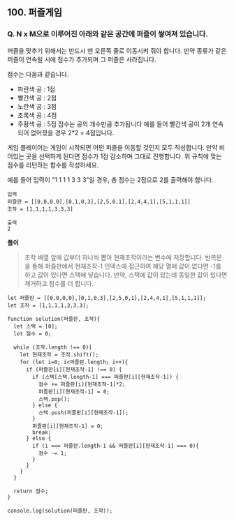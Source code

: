 ## 100. 퍼즐게임

### Q. N x M으로 이루어진 아래와 같은 공간에 퍼즐이 쌓여져 있습니다.

퍼즐을 맞추기 위해서는 반드시 맨 오른쪽 줄로 이동시켜 줘야 합니다.
만약 종류가 같은 퍼즐이 연속될 시에 점수가 추가되며 그 퍼즐은 사라집니다.

점수는 다음과 같습니다.

- 파란색 공 : 1점
- 빨간색 공 : 2점
- 노란색 공 : 3점
- 초록색 공 : 4점
- 주황색 공 : 5점
  점수는 공의 개수만큼 추가됩니다
  예를 들어 빨간색 공이 2개 연속되어 없어졌을 경우 2\*2 = 4점입니다.

게임 플레이어는 게임이 시작되면 어떤 퍼즐을 이동할 것인지 모두 작성합니다.
만약 비어있는 곳을 선택하게 된다면 점수가 1점 감소하며 그대로 진행합니다.
위 규칙에 맞는 점수를 리턴하는 함수를 작성하세요.

예를 들어 입력이 "1 1 1 1 3 3 3"일 경우,
총 점수는 2점으로 2를 출력해야 합니다.

```
입력
퍼즐판 = [[0,0,0,0],[0,1,0,3],[2,5,0,1],[2,4,4,1],[5,1,1,1]]
조작 = [1,1,1,1,3,3,3]

출력
2
```

**풀이**

> 조작 배열 앞에 값부터 하나씩 뽑아 현재조작이라는 변수에 저장합니다. 반복문을 통해 퍼즐판에서 현재조작-1 인덱스에 접근하여 해당 열에 값이 없다면 -1를 하고 값이 있다면 스택에 넣습니다. 만약, 스택에 값이 있는데 동일한 값이 있다면 제거하고 점수를 더 합니다.

```
let 퍼즐판 = [[0,0,0,0],[0,1,0,3],[2,5,0,1],[2,4,4,1],[5,1,1,1]];
let 조작 = [1,1,1,1,3,3,3];

function solution(퍼즐판, 조작){
  let 스택 = [0];
  let 점수 = 0;

  while (조작.length !== 0){
    let 현재조작 = 조작.shift();
    for (let i=0; i<퍼즐판.length; i++){
      if (퍼즐판[i][현재조작-1] !== 0) {
        if (스택[스택.length-1] === 퍼즐판[i][현재조작-1]) {
          점수 += 퍼즐판[i][현재조작-1]*2;
          퍼즐판[i][현재조작-1] = 0;
          스택.pop();
        } else {
          스택.push(퍼즐판[i][현재조작-1]);
        }
        퍼즐판[i][현재조작-1] = 0;
        break;
      } else {
        if (i === 퍼즐판.length-1 && 퍼즐판[i][현재조작-1] === 0){
          점수 -= 1;
        }
      }
    }
  }

  return 점수;
}

console.log(solution(퍼즐판, 조작));
```
